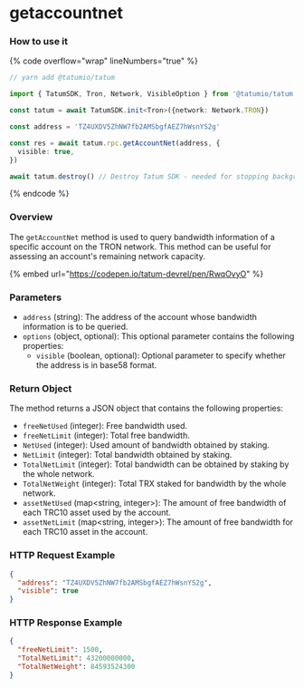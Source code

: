 # getaccountnet

### How to use it

{% code overflow="wrap" lineNumbers="true" %}
```typescript
// yarn add @tatumio/tatum

import { TatumSDK, Tron, Network, VisibleOption } from '@tatumio/tatum'

const tatum = await TatumSDK.init<Tron>({network: Network.TRON})

const address = 'TZ4UXDV5ZhNW7fb2AMSbgfAEZ7hWsnYS2g'

const res = await tatum.rpc.getAccountNet(address, {
  visible: true,
})

await tatum.destroy() // Destroy Tatum SDK - needed for stopping background jobs
```
{% endcode %}

### Overview

The `getAccountNet` method is used to query bandwidth information of a specific account on the TRON network. This method can be useful for assessing an account's remaining network capacity.

{% embed url="https://codepen.io/tatum-devrel/pen/RwqOvyO" %}

### Parameters

* `address` (string): The address of the account whose bandwidth information is to be queried.
* `options` (object, optional): This optional parameter contains the following properties:
  * `visible` (boolean, optional): Optional parameter to specify whether the address is in base58 format.

### Return Object

The method returns a JSON object that contains the following properties:

* `freeNetUsed` (integer): Free bandwidth used.
* `freeNetLimit` (integer): Total free bandwidth.
* `NetUsed` (integer): Used amount of bandwidth obtained by staking.
* `NetLimit` (integer): Total bandwidth obtained by staking.
* `TotalNetLimit` (integer): Total bandwidth can be obtained by staking by the whole network.
* `TotalNetWeight` (integer): Total TRX staked for bandwidth by the whole network.
* `assetNetUsed` (map\<string, integer>): The amount of free bandwidth of each TRC10 asset used by the account.
* `assetNetLimit` (map\<string, integer>): The amount of free bandwidth for each TRC10 asset in the account.

### HTTP Request Example

```json
{
  "address": "TZ4UXDV5ZhNW7fb2AMSbgfAEZ7hWsnYS2g",
  "visible": true
}
```

### HTTP Response Example

```json
{
  "freeNetLimit": 1500,
  "TotalNetLimit": 43200000000,
  "TotalNetWeight": 84593524300
}
```
